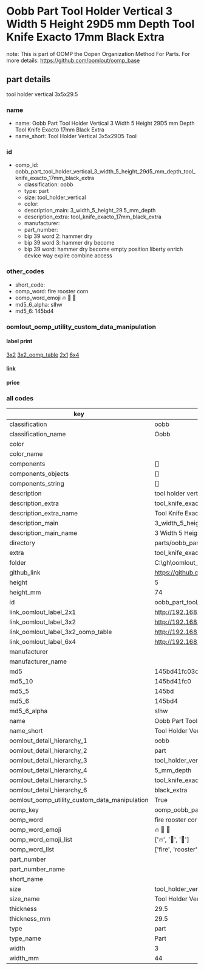 # Oobb Part Tool Holder Vertical 3 Width 5 Height 29D5 mm Depth Tool Knife Exacto 17mm Black Extra  

note: This is part of OOMP the Oopen Organization Method For Parts. For more details: https://github.com/oomlout/oomp_base

##  part details
  



tool holder vertical 3x5x29.5



### name
* name: Oobb Part Tool Holder Vertical 3 Width 5 Height 29D5 mm Depth Tool Knife Exacto 17mm Black Extra
* name_short: Tool Holder Vertical 3x5x29D5 Tool
### id
* oomp_id: oobb_part_tool_holder_vertical_3_width_5_height_29d5_mm_depth_tool_knife_exacto_17mm_black_extra
  * classification: oobb
  * type: part
  * size: tool_holder_vertical
  * color: 
  * description_main: 3_width_5_height_29.5_mm_depth
  * description_extra: tool_knife_exacto_17mm_black_extra
  * manufacturer: 
  * part_number: 
  * bip 39 word 2: hammer dry
  * bip 39 word 3: hammer dry become
  * bip 39 word: hammer dry become empty position liberty enrich device way expire combine access

### other_codes
* short_code: 
* oomp_word: fire rooster corn
* oomp_word_emoji :fire: :rooster: :corn:
* md5_6_alpha: slhw
* md5_6: 145bd4






### oomlout_oomp_utility_custom_data_manipulation
#### label print
[3x2](http://192.168.1.245:1112/?label=oomp%20slhw)
[3x2_oomp_table](http://192.168.1.108:1112/?label=oomp%20slhw)
[2x1](http://192.168.1.242:1112/?label=oomp%20slhw)
[6x4](http://192.168.1.55:1112/?label=oomp%20slhw)    

#### link

                              

#### price







### all codes 
| key | value |  
| --- | --- |  
| classification | oobb |  
| classification_name | Oobb |  
| color |  |  
| color_name |  |  
| components | [] |  
| components_objects | [] |  
| components_string | [] |  
| description | tool holder vertical 3x5x29.5 |  
| description_extra | tool_knife_exacto_17mm_black_extra |  
| description_extra_name | Tool Knife Exacto 17mm Black Extra |  
| description_main | 3_width_5_height_29.5_mm_depth |  
| description_main_name | 3 Width 5 Height 29.5 mm Depth |  
| directory | parts/oobb_part_tool_holder_vertical_3_width_5_height_29d5_mm_depth_tool_knife_exacto_17mm_black_extra |  
| extra | tool_knife_exacto_17mm_black |  
| folder | C:\gh\oomlout_oobb_version_4_generated_parts\things\oobb_part_tool_holder_vertical_3_width_5_height_29d5_mm_depth_tool_knife_exacto_17mm_black_extra |  
| github_link | https://github.com/oomlout/oomlout_oomp_part_src/tree/main/parts/oobb_part_tool_holder_vertical_3_width_5_height_29d5_mm_depth_tool_knife_exacto_17mm_black_extra |  
| height | 5 |  
| height_mm | 74 |  
| id | oobb_part_tool_holder_vertical_3_width_5_height_29d5_mm_depth_tool_knife_exacto_17mm_black_extra |  
| link_oomlout_label_2x1 | http://192.168.1.242:1112/?label=oomp%20slhw |  
| link_oomlout_label_3x2 | http://192.168.1.245:1112/?label=oomp%20slhw |  
| link_oomlout_label_3x2_oomp_table | http://192.168.1.108:1112/?label=oomp%20slhw |  
| link_oomlout_label_6x4 | http://192.168.1.55:1112/?label=oomp%20slhw |  
| manufacturer |  |  
| manufacturer_name |  |  
| md5 | 145bd41fc03ca96203d4349227d0eb44 |  
| md5_10 | 145bd41fc0 |  
| md5_5 | 145bd |  
| md5_6 | 145bd4 |  
| md5_6_alpha | slhw |  
| name | Oobb Part Tool Holder Vertical 3 Width 5 Height 29D5 mm Depth Tool Knife Exacto 17mm Black Extra |  
| name_short | Tool Holder Vertical 3x5x29D5 Tool |  
| oomlout_detail_hierarchy_1 | oobb |  
| oomlout_detail_hierarchy_2 | part |  
| oomlout_detail_hierarchy_3 | tool_holder_vertical |  
| oomlout_detail_hierarchy_4 | 5_mm_depth |  
| oomlout_detail_hierarchy_5 | tool_knife_exacto_17mm |  
| oomlout_detail_hierarchy_6 | black_extra |  
| oomlout_oomp_utility_custom_data_manipulation | True |  
| oomp_key | oomp_oobb_part_tool_holder_vertical_3_width_5_height_29d5_mm_depth_tool_knife_exacto_17mm_black_extra |  
| oomp_word | fire rooster corn |  
| oomp_word_emoji | :fire: :rooster: :corn: |  
| oomp_word_emoji_list | [':fire:', ':rooster:', ':corn:'] |  
| oomp_word_list | ['fire', 'rooster', 'corn'] |  
| part_number |  |  
| part_number_name |  |  
| short_name |  |  
| size | tool_holder_vertical |  
| size_name | Tool Holder Vertical |  
| thickness | 29.5 |  
| thickness_mm | 29.5 |  
| type | part |  
| type_name | Part |  
| width | 3 |  
| width_mm | 44 |  
